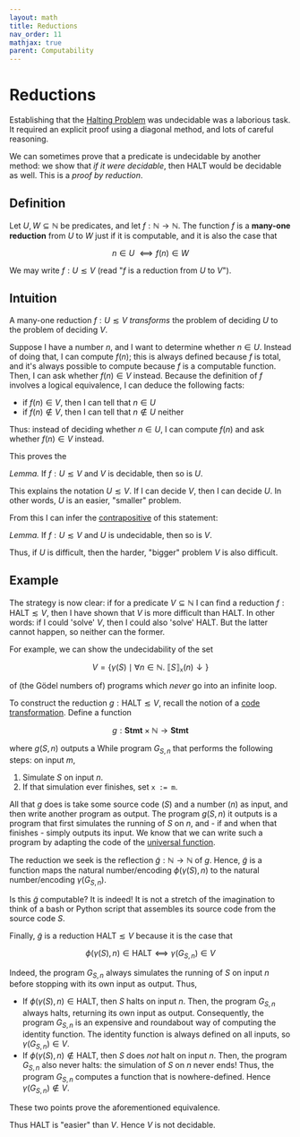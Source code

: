 ```yaml
---
layout: math
title: Reductions
nav_order: 11
mathjax: true
parent: Computability
---
```


# Reductions

Establishing that the [Halting
Problem](https://uob-coms20007.github.io/reference/computability/halting.html)
was undecidable was a laborious task. It required an explicit proof using a
diagonal method, and lots of careful reasoning.

We can sometimes prove that a predicate is undecidable by another method: we
show that _if it were decidable_, then $\textsf{HALT}$ would be decidable as
well. This is a _proof by reduction_.

## Definition

Let $U, W \subseteq \mathbb{N}$ be predicates, and let $f : \mathbb{N} \to
\mathbb{N}$. The function $f$ is a __many-one reduction__ from $U$ to $W$ just if
it is computable, and it is also the case that

$$
  n \in U\ ⟺ f(n) \in W
$$

We may write $f : U ≲ V$ (read "$f$ is a reduction from $U$ to $V$").

## Intuition

A many-one reduction $f : U ≲ V$ _transforms_ the problem of deciding $U$ to
the problem of deciding $V$.

Suppose I have a number $n$, and I want to determine whether $n \in U$.
Instead of doing that, I can compute $f(n)$; this is always defined because
$f$ is total, and it's always possible to compute because $f$ is a computable
function. Then, I can ask whether $f(n) \in V$ instead. Because the definition of $f$ involves a logical equivalence, I can deduce the following facts:
* if $f(n) \in V$, then I can tell that $n \in U$
* if $f(n) \not\in V$, then I can tell that $n \not\in U$ neither

Thus: instead of deciding whether $n \in U$, I can compute $f(n)$ and ask
whether $f(n) \in V$ instead.

This proves the 

*Lemma.* If $f : U ≲ V$ and $V$ is decidable, then so is $U$.

This explains the notation $U ≲ V$. If I can decide $V$, then I can decide
$U$. In other words, $U$ is an easier, "smaller" problem.


From this I can infer the
[contrapositive](https://en.wikipedia.org/wiki/Contraposition) of this
statement:

*Lemma.* If $f : U ≲ V$ and $U$ is undecidable, then so is $V$.

Thus, if $U$ is difficult, then the harder, "bigger" problem $V$ is also
difficult.

## Example

The strategy is now clear: if for a predicate $V \subseteq \mathbb{N}$ I can
find a reduction $f : \textsf{HALT} ≲ V$, then I have shown that $V$ is more
difficult than $\textsf{HALT}$. In other words: if I could 'solve' $V$, then
I could also 'solve' $\textsf{HALT}$. But the latter cannot happen, so
neither can the former.

For example, we can show the undecidability of the set

$$
  V = \{ \gamma(S) \mid \forall n \in \mathbb{N}.\  ⟦ S ⟧_\texttt{x}(n) \downarrow \}
$$

of (the Gödel numbers of) programs which _never_ go into an infinite loop.

To construct the reduction $g : \textsf{HALT} ≲ V$, recall the notion of a
[code
transformation](https://uob-coms20007.github.io/reference/computability/goedel.html#code-transformation). Define a function

$$
  g : \textbf{Stmt} \times \mathbb{N} \to \textbf{Stmt}
$$

where $g(S, n)$ outputs a While program $G_{S, n}$ that performs the
following steps: on input $m$,
1. Simulate $S$ on input $n$.
2. If that simulation ever finishes, set `x := m`.

All that $g$ does is take some source code ($S$) and a number ($n$) as input,
and then write another program as output. The program $g(S, n)$ it outputs is
a program that first simulates the running of $S$ on $n$, and - if and when
that finishes - simply outputs its input. We know that we can write such a
program by adapting the code of the [universal
function](https://uob-coms20007.github.io/reference/computability/universal.html#universal-function).

The reduction we seek is the reflection $\tilde{g} : \mathbb{N} \to
\mathbb{N}$ of $g$. Hence, $\tilde{g}$ is a function maps the natural
number/encoding $\phi(\gamma(S), n)$ to the natural number/encoding
$\gamma(G_{S, n})$.

Is this $\tilde{g}$ computable? It is indeed! It is not a stretch of the
imagination to think of a bash or Python script that assembles its source
code from the source code $S$.

Finally, $\tilde{g}$ is a reduction $\textsf{HALT} ≲ V$ because it is the
case that

$$
  \phi(\gamma(S), n) \in \textsf{HALT}
    ⟺
  \gamma(G_{S, n}) \in V
$$

Indeed, the program $G_{S, n}$ always simulates the running of $S$ on input
$n$ before stopping with its own input as output. Thus, 
* If $\phi(\gamma(S), n) \in \textsf{HALT}$, then $S$ halts on input $n$.
  Then, the program $G_{S, n}$ always halts, returning its own input as
  output. Consequently, the program $G_{S, n}$ is an expensive and roundabout
  way of computing the identity function. The identity function is always
  defined on all inputs, so $\gamma(G_{S, n}) \in V$.
* If $\phi(\gamma(S), n) \not\in \textsf{HALT}$, then $S$ does _not_ halt on
  input $n$. Then, the program $G_{S, n}$ also never halts: the simulation of
  $S$ on $n$ never ends! Thus, the program $G_{S, n}$ computes a function
  that is nowhere-defined. Hence $\gamma(G_{S, n}) \not\in V$.

These two points prove the aforementioned equivalence.

Thus $\textsf{HALT}$ is "easier" than $V$. Hence $V$ is not decidable.